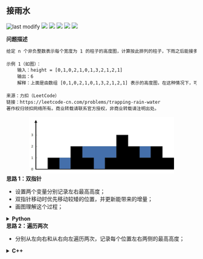 ## 接雨水
<!--START_SECTION:badge-->

![last modify](https://img.shields.io/static/v1?label=last%20modify&message=2025-07-08%2016%3A53%3A13&color=yellowgreen&style=flat-square)
[![](https://img.shields.io/static/v1?label=&message=%E5%9B%B0%E9%9A%BE&color=yellow&style=flat-square)](../../../README.md#困难)
[![](https://img.shields.io/static/v1?label=&message=LeetCode&color=green&style=flat-square)](../../../README.md#leetcode)
[![](https://img.shields.io/static/v1?label=&message=%E5%8F%8C%E6%8C%87%E9%92%88&color=blue&style=flat-square)](../../../README.md#双指针)
[![](https://img.shields.io/static/v1?label=&message=LeetCode%20Hot%20100&color=blue&style=flat-square)](../../../README.md#leetcode-hot-100)
[![](https://img.shields.io/static/v1?label=&message=%E7%83%AD%E9%97%A8&color=blue&style=flat-square)](../../../README.md#热门)

<!--END_SECTION:badge-->
<!--info
tags: [双指针, lc100, 热门]
source: LeetCode
level: 困难
number: '0042'
name: 接雨水
companies: []
-->

<summary><b>问题描述</b></summary>

```txt
给定 n 个非负整数表示每个宽度为 1 的柱子的高度图，计算按此排列的柱子，下雨之后能接多少雨水。

示例 1（如图）：
    输入：height = [0,1,0,2,1,0,1,3,2,1,2,1]
    输出：6
    解释：上面是由数组 [0,1,0,2,1,0,1,3,2,1,2,1] 表示的高度图，在这种情况下，可以接 6 个单位的雨水（蓝色部分表示雨水）。 

来源：力扣（LeetCode）
链接：https://leetcode-cn.com/problems/trapping-rain-water
著作权归领扣网络所有。商业转载请联系官方授权，非商业转载请注明出处。
```

<div align="center"><img src="../../../_assets/rainwatertrap.png" height="150" /></div>


<summary><b>思路 1：双指针</b></summary>

- 设置两个变量分别记录左右最高高度；
- 双指针移动时优先移动较矮的位置，并更新能带来的增量；
- 画图理解这个过程；

<details><summary><b>Python</b></summary>

```Python
class Solution:
    def trap(self, height: List[int]) -> int:

        l, r = 0, len(height) - 1  # 首尾双指针
        l_max, r_max = 0, 0  # 记录当前位置，左右的最高高度
        ret = 0
        while l < r:
            # 更新左右最高高度
            l_max = max(l_max, height[l])
            r_max = max(r_max, height[r])

            # 取左右较矮的作为当前位置
            if height[l] < height[r]:  # <= 也可以
                cur = height[l]
                l += 1
            else:
                cur = height[r]
                r -= 1
            
            ret += min(l_max, r_max) - cur  # 更新当前位置能带来的增量
        
        return ret
``` 

</details>


<summary><b>思路 2：遍历两次</b></summary>

- 分别从左向右和从右向左遍历两次，记录每个位置左右两侧的最高高度；

<details><summary><b>C++</b></summary>

```C++
class Solution {
public:
    int trap(vector<int>& H) {
        int n = H.size();
        
        vector<int> l_max(H);
        vector<int> r_max(H);
        
        for(int i=1; i<n; i++)
            l_max[i] = max(l_max[i-1], l_max[i]);
        
        for(int i=n-2; i>=0; i--)
            r_max[i] = max(r_max[i+1], r_max[i]);
        
        int ret = 0;
        for (int i=1; i<n-1; i++)
            ret += min(l_max[i], r_max[i]) - H[i];
        
        return ret;
    }
};
``` 

</details>
